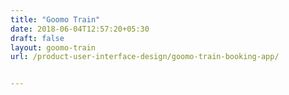 ```yaml
---
title: "Goomo Train"
date: 2018-06-04T12:57:20+05:30
draft: false
layout: goomo-train
url: /product-user-interface-design/goomo-train-booking-app/


---
```

